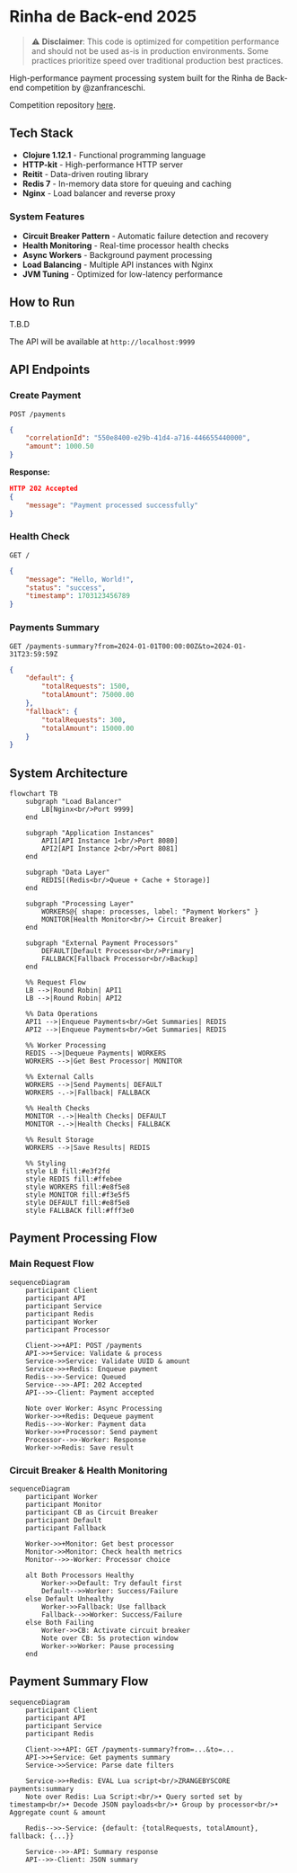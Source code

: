 # Rinha de Back-end 2025

> ⚠️ **Disclaimer**: This code is optimized for competition performance and should not be used as-is in production environments. Some practices prioritize speed over traditional production best practices.

High-performance payment processing system built for the Rinha de Back-end competition by @zanfranceschi.

Competition repository [here](https://github.com/zanfranceschi/rinha-de-backend-2025).

## Tech Stack

- **Clojure 1.12.1** - Functional programming language
- **HTTP-kit** - High-performance HTTP server
- **Reitit** - Data-driven routing library
- **Redis 7** - In-memory data store for queuing and caching
- **Nginx** - Load balancer and reverse proxy

### System Features

- **Circuit Breaker Pattern** - Automatic failure detection and recovery
- **Health Monitoring** - Real-time processor health checks
- **Async Workers** - Background payment processing
- **Load Balancing** - Multiple API instances with Nginx
- **JVM Tuning** - Optimized for low-latency performance

## How to Run

T.B.D

The API will be available at `http://localhost:9999`

## API Endpoints

### Create Payment

`POST /payments`

```json
{
    "correlationId": "550e8400-e29b-41d4-a716-446655440000",
    "amount": 1000.50
}
```

**Response:**

```json
HTTP 202 Accepted
{
    "message": "Payment processed successfully"
}
```

### Health Check

`GET /`

```json
{
    "message": "Hello, World!",
    "status": "success",
    "timestamp": 1703123456789
}
```

### Payments Summary

`GET /payments-summary?from=2024-01-01T00:00:00Z&to=2024-01-31T23:59:59Z`

```json
{
    "default": {
        "totalRequests": 1500,
        "totalAmount": 75000.00
    },
    "fallback": {
        "totalRequests": 300,
        "totalAmount": 15000.00
    }
}
```

## System Architecture

```mermaid
flowchart TB
    subgraph "Load Balancer"
        LB[Nginx<br/>Port 9999]
    end
    
    subgraph "Application Instances"
        API1[API Instance 1<br/>Port 8080]
        API2[API Instance 2<br/>Port 8081]
    end
    
    subgraph "Data Layer"
        REDIS[(Redis<br/>Queue + Cache + Storage)]
    end
    
    subgraph "Processing Layer"
        WORKERS@{ shape: processes, label: "Payment Workers" }
        MONITOR[Health Monitor<br/>+ Circuit Breaker]
    end
    
    subgraph "External Payment Processors"
        DEFAULT[Default Processor<br/>Primary]
        FALLBACK[Fallback Processor<br/>Backup]
    end
    
    %% Request Flow
    LB -->|Round Robin| API1
    LB -->|Round Robin| API2
    
    %% Data Operations
    API1 -->|Enqueue Payments<br/>Get Summaries| REDIS
    API2 -->|Enqueue Payments<br/>Get Summaries| REDIS
    
    %% Worker Processing
    REDIS -->|Dequeue Payments| WORKERS
    WORKERS -->|Get Best Processor| MONITOR
    
    %% External Calls
    WORKERS -->|Send Payments| DEFAULT
    WORKERS -.->|Fallback| FALLBACK
    
    %% Health Checks
    MONITOR -.->|Health Checks| DEFAULT
    MONITOR -.->|Health Checks| FALLBACK
    
    %% Result Storage
    WORKERS -->|Save Results| REDIS
    
    %% Styling
    style LB fill:#e3f2fd
    style REDIS fill:#ffebee
    style WORKERS fill:#e8f5e8
    style MONITOR fill:#f3e5f5
    style DEFAULT fill:#e8f5e8
    style FALLBACK fill:#fff3e0
```

## Payment Processing Flow

### Main Request Flow

```mermaid
sequenceDiagram
    participant Client
    participant API
    participant Service
    participant Redis
    participant Worker
    participant Processor
    
    Client->>+API: POST /payments
    API->>+Service: Validate & process
    Service->>Service: Validate UUID & amount
    Service->>+Redis: Enqueue payment
    Redis-->>-Service: Queued
    Service-->>-API: 202 Accepted
    API-->>-Client: Payment accepted
    
    Note over Worker: Async Processing
    Worker->>+Redis: Dequeue payment
    Redis-->>-Worker: Payment data
    Worker->>+Processor: Send payment
    Processor-->>-Worker: Response
    Worker->>Redis: Save result
```

### Circuit Breaker & Health Monitoring

```mermaid
sequenceDiagram
    participant Worker
    participant Monitor
    participant CB as Circuit Breaker
    participant Default
    participant Fallback
    
    Worker->>+Monitor: Get best processor
    Monitor->>Monitor: Check health metrics
    Monitor-->>-Worker: Processor choice
    
    alt Both Processors Healthy
        Worker->>Default: Try default first
        Default-->>Worker: Success/Failure
    else Default Unhealthy
        Worker->>Fallback: Use fallback
        Fallback-->>Worker: Success/Failure
    else Both Failing
        Worker->>CB: Activate circuit breaker
        Note over CB: 5s protection window
        Worker->>Worker: Pause processing
    end
```

## Payment Summary Flow

```mermaid
sequenceDiagram
    participant Client
    participant API
    participant Service
    participant Redis

    Client->>+API: GET /payments-summary?from=...&to=...
    API->>+Service: Get payments summary
    Service->>Service: Parse date filters

    Service->>+Redis: EVAL Lua script<br/>ZRANGEBYSCORE payments:summary
    Note over Redis: Lua Script:<br/>• Query sorted set by timestamp<br/>• Decode JSON payloads<br/>• Group by processor<br/>• Aggregate count & amount

    Redis-->>-Service: {default: {totalRequests, totalAmount}, fallback: {...}}

    Service-->>-API: Summary response
    API-->>-Client: JSON summary
```
